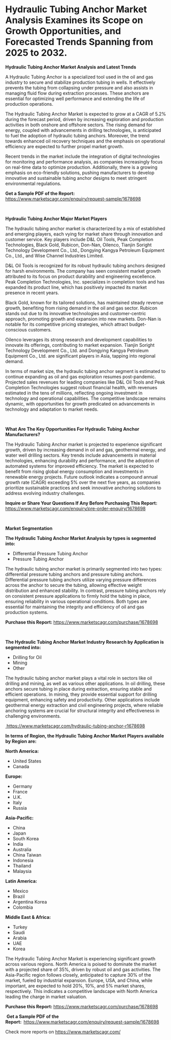 <p><h1>Hydraulic Tubing Anchor Market Analysis Examines its Scope on Growth Opportunities, and Forecasted Trends Spanning from 2025 to 2032.</h1></p><p><strong>Hydraulic Tubing Anchor Market Analysis and Latest Trends</strong></p>
<p><p>A Hydraulic Tubing Anchor is a specialized tool used in the oil and gas industry to secure and stabilize production tubing in wells. It effectively prevents the tubing from collapsing under pressure and also assists in managing fluid flow during extraction processes. These anchors are essential for optimizing well performance and extending the life of production operations.</p><p>The Hydraulic Tubing Anchor Market is expected to grow at a CAGR of 5.2% during the forecast period, driven by increasing exploration and production activities in both onshore and offshore sectors. The rising demand for energy, coupled with advancements in drilling technologies, is anticipated to fuel the adoption of hydraulic tubing anchors. Moreover, the trend towards enhanced oil recovery techniques and the emphasis on operational efficiency are expected to further propel market growth.</p><p>Recent trends in the market include the integration of digital technologies for monitoring and performance analysis, as companies increasingly focus on real-time data to optimize production. Additionally, there is a growing emphasis on eco-friendly solutions, pushing manufacturers to develop innovative and sustainable tubing anchor designs to meet stringent environmental regulations.</p></p>
<p><strong>Get a Sample PDF of the Report:&nbsp;</strong> <a href="https://www.marketscagr.com/enquiry/request-sample/1678698?utm_campaign=2483&utm_medium=2&utm_source=Github&utm_content=ia&utm_term=21022025&utm_id=hydraulic-tubing-anchor">https://www.marketscagr.com/enquiry/request-sample/1678698</a></p>
<p>&nbsp;</p>
<p><strong>Hydraulic Tubing Anchor Major Market Players</strong></p>
<p><p>The hydraulic tubing anchor market is characterized by a mix of established and emerging players, each vying for market share through innovation and customer service. Key players include D&L Oil Tools, Peak Completion Technologies, Black Gold, Rubicon, Don-Nan, Oilenco, Tianjin Soright Technology Development Co., Ltd., Dongying Kangya Petroleum Equipment Co., Ltd., and Wise Channel Industries Limited.</p><p>D&L Oil Tools is recognized for its robust hydraulic tubing anchors designed for harsh environments. The company has seen consistent market growth attributed to its focus on product durability and engineering excellence. Peak Completion Technologies, Inc. specializes in completion tools and has expanded its product line, which has positively impacted its market presence in recent years.</p><p>Black Gold, known for its tailored solutions, has maintained steady revenue growth, benefiting from rising demand in the oil and gas sector. Rubicon stands out due to its innovative technologies and customer-centric approach, promoting growth and expansion into new markets. Don-Nan is notable for its competitive pricing strategies, which attract budget-conscious customers.</p><p>Oilenco leverages its strong research and development capabilities to innovate its offerings, contributing to market expansion. Tianjin Soright Technology Development Co., Ltd. and Dongying Kangya Petroleum Equipment Co., Ltd. are significant players in Asia, tapping into regional demand.</p><p>In terms of market size, the hydraulic tubing anchor segment is estimated to continue expanding as oil and gas exploration resumes post-pandemic. Projected sales revenues for leading companies like D&L Oil Tools and Peak Completion Technologies suggest robust financial health, with revenues estimated in the tens of millions, reflecting ongoing investment in technology and operational capabilities. The competitive landscape remains dynamic, with opportunities for growth predicated on advancements in technology and adaptation to market needs.</p></p>
<p>&nbsp;</p>
<p><strong>What Are The Key Opportunities For Hydraulic Tubing Anchor Manufacturers?</strong></p>
<p><p>The Hydraulic Tubing Anchor market is projected to experience significant growth, driven by increasing demand in oil and gas, geothermal energy, and water well drilling sectors. Key trends include advancements in material technologies, enhancing durability and performance, and the adoption of automated systems for improved efficiency. The market is expected to benefit from rising global energy consumption and investments in renewable energy projects. Future outlook indicates a compound annual growth rate (CAGR) exceeding 5% over the next five years, as companies prioritize sustainable practices and seek innovative anchoring solutions to address evolving industry challenges.</p></p>
<p><strong>Inquire or Share Your Questions If Any Before Purchasing This Report:</strong> <a href="https://www.marketscagr.com/enquiry/pre-order-enquiry/1678698?utm_campaign=2483&utm_medium=2&utm_source=Github&utm_content=ia&utm_term=21022025&utm_id=hydraulic-tubing-anchor">https://www.marketscagr.com/enquiry/pre-order-enquiry/1678698</a></p>
<p>&nbsp;</p>
<p><strong>Market Segmentation</strong></p>
<p><strong>The Hydraulic Tubing Anchor Market Analysis by types is segmented into:</strong></p>
<p><ul><li>Differential Pressure Tubing Anchor</li><li>Pressure Tubing Anchor</li></ul></p>
<p><p>The hydraulic tubing anchor market is primarily segmented into two types: differential pressure tubing anchors and pressure tubing anchors. Differential pressure tubing anchors utilize varying pressure differences across the anchor to secure the tubing, allowing effective weight distribution and enhanced stability. In contrast, pressure tubing anchors rely on consistent pressure applications to firmly hold the tubing in place, ensuring reliability in various operational conditions. Both types are essential for maintaining the integrity and efficiency of oil and gas production systems.</p></p>
<p><strong>Purchase this Report:&nbsp;</strong><a href="https://www.marketscagr.com/purchase/1678698?utm_campaign=2483&utm_medium=2&utm_source=Github&utm_content=ia&utm_term=21022025&utm_id=hydraulic-tubing-anchor">https://www.marketscagr.com/purchase/1678698</a></p>
<p>&nbsp;</p>
<p><strong>The Hydraulic Tubing Anchor Market Industry Research by Application is segmented into:</strong></p>
<p><ul><li>Drilling for Oil</li><li>Mining</li><li>Other</li></ul></p>
<p><p>The hydraulic tubing anchor market plays a vital role in sectors like oil drilling and mining, as well as various other applications. In oil drilling, these anchors secure tubing in place during extraction, ensuring stable and efficient operations. In mining, they provide essential support for drilling equipment, enhancing safety and productivity. Other applications include geothermal energy extraction and civil engineering projects, where reliable anchoring systems are crucial for structural integrity and effectiveness in challenging environments.</p></p>
<p><a href="https://www.marketscagr.com/hydraulic-tubing-anchor-r1678698?utm_campaign=2483&utm_medium=2&utm_source=Github&utm_content=ia&utm_term=21022025&utm_id=hydraulic-tubing-anchor">&nbsp;https://www.marketscagr.com/hydraulic-tubing-anchor-r1678698</a></p>
<p><strong>In terms of Region, the Hydraulic Tubing Anchor Market Players available by Region are:</strong></p>
<p>
    <p> <strong> North America: </strong>
        <ul>
            <li>United States</li>
            <li>Canada</li>
        </ul>
        </p> 
    <p> <strong> Europe: </strong>
        <ul>
            <li>Germany</li>
            <li>France</li>
            <li>U.K.</li>
            <li>Italy</li>
            <li>Russia</li>
        </ul>
        </p> 
    <p> <strong> Asia-Pacific: </strong>
        <ul>
            <li>China</li>
            <li>Japan</li>
            <li>South Korea</li>
            <li>India</li>
            <li>Australia</li>
            <li>China Taiwan</li>
            <li>Indonesia</li>
            <li>Thailand</li>
            <li>Malaysia</li>
        </ul>
        </p> 
    <p> <strong> Latin America: </strong>
        <ul>
            <li>Mexico</li>
            <li>Brazil</li>
            <li>Argentina Korea</li>
            <li>Colombia</li>
        </ul>
        </p> 
    <p> <strong> Middle East & Africa: </strong>
        <ul>
            <li>Turkey</li>
            <li>Saudi</li>
            <li>Arabia</li>
            <li>UAE</li>
            <li>Korea</li>
        </ul>
    </p>
    </p>
<p><p>The Hydraulic Tubing Anchor Market is experiencing significant growth across various regions. North America is poised to dominate the market with a projected share of 35%, driven by robust oil and gas activities. The Asia-Pacific region follows closely, anticipated to capture 30% of the market, fueled by industrial expansion. Europe, USA, and China, while important, are expected to hold 20%, 10%, and 5% market shares, respectively. This indicates a competitive landscape with North America leading the charge in market valuation.</p></p>
<p><strong>Purchase this Report: </strong><a href="https://www.marketscagr.com/purchase/1678698?utm_campaign=2483&utm_medium=2&utm_source=Github&utm_content=ia&utm_term=21022025&utm_id=hydraulic-tubing-anchor">https://www.marketscagr.com/purchase/1678698</a></p>
<p>&nbsp;<strong>Get a Sample PDF of the Report:&nbsp;&nbsp;</strong><a href="https://www.marketscagr.com/enquiry/request-sample/1678698?utm_campaign=2483&utm_medium=2&utm_source=Github&utm_content=ia&utm_term=21022025&utm_id=hydraulic-tubing-anchor">https://www.marketscagr.com/enquiry/request-sample/1678698</a></p>
<p><strong></strong></p>
<p>Check more reports on <a href="https://www.marketscagr.com/?utm_campaign=2483&utm_medium=2&utm_source=Github&utm_content=ia&utm_term=21022025&utm_id=hydraulic-tubing-anchor">https://www.marketscagr.com/</a></p>